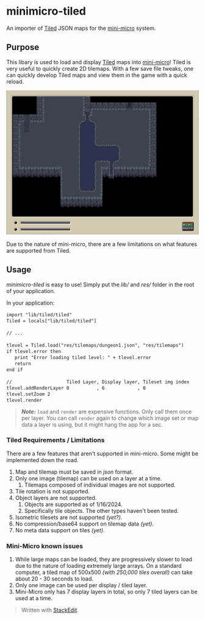 # minimicro-tiled

An importer of [Tiled](https://www.mapeditor.org/) JSON maps for the [mini-micro](https://miniscript.org/) system.

## Purpose
This libary is used to load and display [Tiled](https://www.mapeditor.org/) maps into [mini-micro](https://miniscript.org/)! Tiled is very useful to quickly create 2D tilemaps. With a few save file tweaks, one can quickly develop Tiled maps and view them in the game with a quick reload. 

![alt text](docs/sample1.png)

Due to the nature of mini-micro, there are a few limitations on what features are supported from Tiled. 

## Usage
*minimicro-tiled* is easy to use! Simply put the *lib/* and *res/* folder in the root of your application.

In your application:

    import "lib/tiled/tiled"
    Tiled = locals["lib/tiled/tiled"]
    
    // ...  
    
    tlevel = Tiled.load("res/tilemaps/dungeon1.json", "res/tilemaps")
    if tlevel.error then
       print "Error loading tiled level: " + tlevel.error
       return
    end if
    
    //                    Tiled Layer, Display layer, Tileset img index
    tlevel.addRenderLayer 0          , 6            , 0
    tlevel.setZoom 2
    tlevel.render

> ***Note:***
> `load` and `render` are expensive functions. Only call them once per layer. You can call `render` again to change which image set or map data a layer is using, but it might hang the app for a sec. 


### Tiled Requirements / Limitations
There are a few features that aren't supported in mini-micro. Some might be implemented down the road.
 1. Map and tilemap must be saved in *json* format.
 2. Only one image (tilemap) can be used on a layer at a time. 
	 1. Tilemaps composed of individual images are not supported.
 3. Tile rotation is not supported. 
 4. Object layers are not supported. 
     1. Objects are supported as of 1/16/2024.
     2. Specifically tile objects.  The other types haven't been tested.
 5. Isometric tilesets are not supported *(yet?)*. 
 6. No compression/base64 support on tilemap data *(yet)*. 
 7. No meta data support on tiles *(yet)*. 

### Mini-Micro known issues
 1. While large maps can be loaded, they are progressively slower to load due to the nature of loading extremely large arrays. On a standard computer, a tiled map of 500x500 *(with 250,000 tiles overall)* can take about 20 - 30 seconds to load. 
 2. Only one image can be used per display / tiled layer. 
 3. Mini-Micro only has 7 display layers in total, so only 7 tiled layers can be used at a time.





> Written with [StackEdit](https://stackedit.io/).

